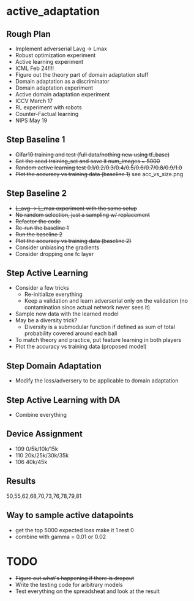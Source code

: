 # active_adaptation
## Rough Plan
- Implement adverserial Lavg -> Lmax
- Robust optimization experiment
- Active learning experiment
- ICML Feb 24!!!!
- Figure out the theory part of domain adaptation stuff
- Domain adaptation as a discriminator
- Domain adaptation experiment
- Active domain adaptation experiment
- ICCV March 17
- RL experiment with robots
- Counter-Factual learning
- NIPS May 19

## Step Baseline 1
- <del>Cifar10 training and test (full data/nothing new using tf_base)</del>
- <del>Set the seed training_set and save it num_images = 5000</del>
- <del>Random active learning test 0.1/0.2/0.3/0.4/0.5/0.6/0.7/0.8/0.9/1.0</del>
- <del>Plot the accuracy vs training data (baseline 1)</del> see acc_vs_size.png

## Step Baseline 2
- <del>L_avg -> L_max experiment with the same setup </del>
- <del>No random selection, just a sampling w/ replacement </del>
- <del>Refactor the code</del>
- <del>Re-run the baseline 1</del>
- <del> Run the baseline 2 </del>
- <del> Plot the accuracy vs training data (baseline 2) </del>
- Consider unbiasing the gradients
- Consider dropping one fc layer

## Step Active Learning
- Consider a few tricks
    - Re-initialize everything
    - Keep a validation and learn adverserial only on the validation (no contamination since actual network never sees it)
- Sample new data with the learned model
- May be a diversity trick?
    - Diversity is a submodular function if defined as sum of total probability covered around each ball
- To match theory and practice, put feature learning in both players
- Plot the accuracy vs training data (proposed model)

## Step Domain Adaptation
- Modify the loss/adversery to be applicable to domain adaptation

## Step Active Learning with DA
- Combine everything

## Device Assignment
- 109 0/5k/10k/15k
- 110 20k/25k/30k/35k
- 106 40k/45k

## Results
50,55,62,68,70,73,76,78,79,81

## Way to sample active datapoints
- get the top 5000 expected loss make it 1 rest 0
- combine with gamma = 0.01 or 0.02

# TODO
- <del> Figure out what's happening if there is dropout </del>
- Write the testing code for arbitrary models 
- Test everything on the spreadsheat and look at the result

